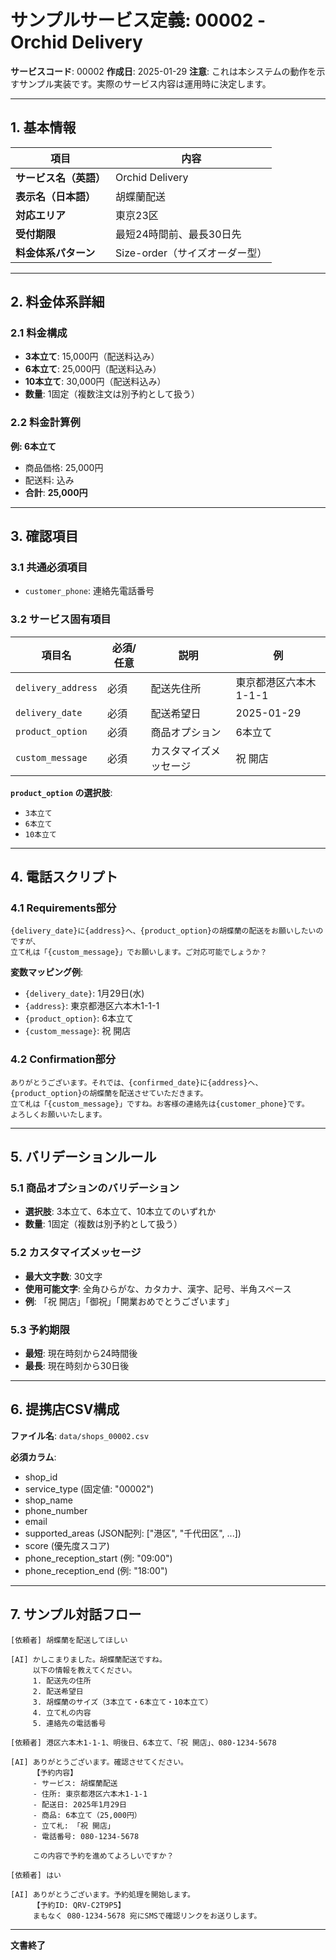 # サンプルサービス定義: 00002 - Orchid Delivery

**サービスコード**: 00002
**作成日**: 2025-01-29
**注意**: これは本システムの動作を示すサンプル実装です。実際のサービス内容は運用時に決定します。

---

## 1. 基本情報

| 項目 | 内容 |
|------|------|
| **サービス名（英語）** | Orchid Delivery |
| **表示名（日本語）** | 胡蝶蘭配送 |
| **対応エリア** | 東京23区 |
| **受付期限** | 最短24時間前、最長30日先 |
| **料金体系パターン** | Size-order（サイズオーダー型） |

---

## 2. 料金体系詳細

### 2.1 料金構成

- **3本立て**: 15,000円（配送料込み）
- **6本立て**: 25,000円（配送料込み）
- **10本立て**: 30,000円（配送料込み）
- **数量**: 1固定（複数注文は別予約として扱う）

### 2.2 料金計算例

**例: 6本立て**
- 商品価格: 25,000円
- 配送料: 込み
- **合計**: **25,000円**

---

## 3. 確認項目

### 3.1 共通必須項目

- `customer_phone`: 連絡先電話番号

### 3.2 サービス固有項目

| 項目名 | 必須/任意 | 説明 | 例 |
|-------|----------|------|---|
| `delivery_address` | 必須 | 配送先住所 | 東京都港区六本木1-1-1 |
| `delivery_date` | 必須 | 配送希望日 | 2025-01-29 |
| `product_option` | 必須 | 商品オプション | 6本立て |
| `custom_message` | 必須 | カスタマイズメッセージ | 祝 開店 |

**`product_option` の選択肢**:
- `3本立て`
- `6本立て`
- `10本立て`

---

## 4. 電話スクリプト

### 4.1 Requirements部分

```
{delivery_date}に{address}へ、{product_option}の胡蝶蘭の配送をお願いしたいのですが、
立て札は「{custom_message}」でお願いします。ご対応可能でしょうか？
```

**変数マッピング例**:
- `{delivery_date}`: 1月29日(水)
- `{address}`: 東京都港区六本木1-1-1
- `{product_option}`: 6本立て
- `{custom_message}`: 祝 開店

### 4.2 Confirmation部分

```
ありがとうございます。それでは、{confirmed_date}に{address}へ、
{product_option}の胡蝶蘭を配送させていただきます。
立て札は「{custom_message}」ですね。お客様の連絡先は{customer_phone}です。
よろしくお願いいたします。
```

---

## 5. バリデーションルール

### 5.1 商品オプションのバリデーション

- **選択肢**: 3本立て、6本立て、10本立てのいずれか
- **数量**: 1固定（複数は別予約として扱う）

### 5.2 カスタマイズメッセージ

- **最大文字数**: 30文字
- **使用可能文字**: 全角ひらがな、カタカナ、漢字、記号、半角スペース
- **例**: 「祝 開店」「御祝」「開業おめでとうございます」

### 5.3 予約期限

- **最短**: 現在時刻から24時間後
- **最長**: 現在時刻から30日後

---

## 6. 提携店CSV構成

**ファイル名**: `data/shops_00002.csv`

**必須カラム**:
- shop_id
- service_type (固定値: "00002")
- shop_name
- phone_number
- email
- supported_areas (JSON配列: ["港区", "千代田区", ...])
- score (優先度スコア)
- phone_reception_start (例: "09:00")
- phone_reception_end (例: "18:00")

---

## 7. サンプル対話フロー

```
[依頼者] 胡蝶蘭を配送してほしい

[AI] かしこまりました。胡蝶蘭配送ですね。
     以下の情報を教えてください。
     1. 配送先の住所
     2. 配送希望日
     3. 胡蝶蘭のサイズ（3本立て・6本立て・10本立て）
     4. 立て札の内容
     5. 連絡先の電話番号

[依頼者] 港区六本木1-1-1、明後日、6本立て、「祝 開店」、080-1234-5678

[AI] ありがとうございます。確認させてください。
     【予約内容】
     - サービス: 胡蝶蘭配送
     - 住所: 東京都港区六本木1-1-1
     - 配送日: 2025年1月29日
     - 商品: 6本立て（25,000円）
     - 立て札: 「祝 開店」
     - 電話番号: 080-1234-5678

     この内容で予約を進めてよろしいですか？

[依頼者] はい

[AI] ありがとうございます。予約処理を開始します。
     【予約ID: QRV-C2T9P5】
     まもなく 080-1234-5678 宛にSMSで確認リンクをお送りします。
```

---

**文書終了**

